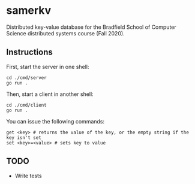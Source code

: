 # samerkv

Distributed key-value database for the Bradfield School of Computer
Science distributed systems course (Fall 2020).

## Instructions

First, start the server in one shell:

```
cd ./cmd/server
go run .
```

Then, start a client in another shell:
```
cd ./cmd/client
go run .
```

You can issue the following commands:

```
get <key> # returns the value of the key, or the empty string if the key isn't set
set <key>=<value> # sets key to value
```


## TODO
 - Write tests
